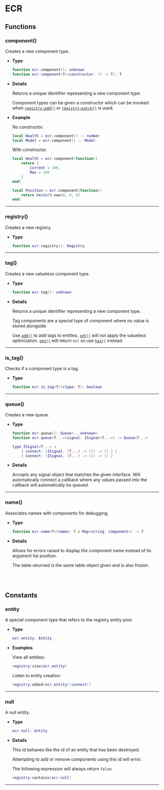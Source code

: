 # ECR

## Functions

### component()

Creates a new component type.

- **Type**

    ```lua
    function ecr.component(): unknown
    function ecr.component<T>(constructor: () -> T): T
    ```

- **Details**

    Returns a unique identifier representing a new component type.

    Component types can be given a constructor which can be invoked when
    [`registry:add()`](Registry#add.md) or [`registry:patch()`](Registry#patch.md)
    is used.

- **Example**

    No constructor.

    ```lua
    local Health = ecr.component() :: number
    local Model = ecr.component() :: Model
    ```

    With constructor.

    ```lua
    local Health = ecr.component(function()
        return {
            Current = 100,
            Max = 100
        }
    end)

    local Position = ecr.component(function()
        return Vector3.new(0, 0, 0)
    end)
    ```

---

### registry()

Creates a new registry.

- **Type**

    ```lua
    function ecr.registry(): Registry
    ```

---

### tag()

Creates a new valueless component type.

- **Type**

    ```lua
    function ecr.tag(): unknown
    ```

- **Details**

    Returns a unique identifier representing a new component type.

    Tag components are a special type of component where no value is stored
    alongside.

    Use [`add()`](Registry.md#add) to add tags to entities.
    [`set()`](Registry.md#set) will not apply the valueless optimization.
    [`get()`](Registry.md#get) will return `nil` so use [`has()`](Registry.md#has)
    instead.

---

### is_tag()

Checks if a component type is a tag.

- **Type**

    ```lua
    function ecr.is_tag<T>(ctype: T): boolean
    ```

---

### queue()

Creates a new queue.

- **Type**

    ```lua
    function ecr.queue(): Queue<...unknown>
    function ecr.queue<T...>(signal: ISignal<T...>) -> Queue<T...>

    type ISignal<T...> = 
        { connect: (ISignal, (T...) -> ()) -> () } |
        { Connect: (ISignal, (T...) -> ()) -> () }
    ```

- **Details**

    Accepts any signal object that matches the given interface. Will
    automatically connect a callback where any values passed into the callback
    will automatically be queued.

---

### name()

Associates names with components for debugging.

- **Type**

    ```lua
    function ecr.name<T>(names: T & Map<string, Component>) -> T
    ```

- **Details**

    Allows for errors raised to display the component name instead of its
    argument list position.

    The table returned is the same table object given and is also frozen.

<br><br>

## Constants

### entity

A special component type that refers to the registry entity pool.

- **Type**
  
    ```lua
    ecr.entity: Entity
    ```

- **Examples**

    View all entities:

    ```lua
    registry:view(ecr.entity)
    ```

    Listen to entity creation:

    ```lua
    registry:added(ecr.entity):connect()
    ```

---

### null

A null entity.

- **Type**
  
    ```lua
    ecr.null: Entity
    ```

- **Details**

    This id behaves like the id of an entity that has been destroyed.

    Attempting to add or remove components using this id will error.
  
    The following expression will always return `false`:

    ```lua
    registry:contains(ecr.null)
    ```

---

